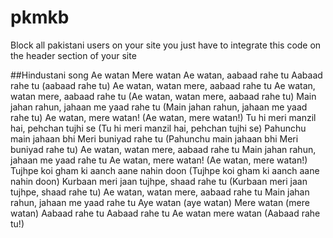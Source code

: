 # pkmkb
Block all pakistani users on your site you just have to integrate this code on the header section of your site

##Hindustani song
Ae watan
Mere watan
Ae watan, aabaad rahe tu
Aabaad rahe tu (aabaad rahe tu)
Ae watan, watan mere, aabaad rahe tu
Ae watan, watan mere, aabaad rahe tu
(Ae watan, watan mere, aabaad rahe tu)
Main jahan rahun, jahaan me yaad rahe tu
(Main jahan rahun, jahaan me yaad rahe tu)
Ae watan, mere watan!
(Ae watan, mere watan!)
Tu hi meri manzil hai, pehchan tujhi se
(Tu hi meri manzil hai, pehchan tujhi se)
Pahunchu main jahaan bhi
Meri buniyad rahe tu
(Pahunchu main jahaan bhi
Meri buniyad rahe tu)
Ae watan, watan mere, aabaad rahe tu
Main jahan rahun, jahaan me yaad rahe tu
Ae watan, mere watan!
(Ae watan, mere watan!)
Tujhpe koi gham ki aanch aane nahin doon
(Tujhpe koi gham ki aanch aane nahin doon)
Kurbaan meri jaan tujhpe, shaad rahe tu
(Kurbaan meri jaan tujhpe, shaad rahe tu)
Ae watan, watan mere, aabaad rahe tu
Main jahan rahun, jahaan me yaad rahe tu
Aye watan (aye watan)
Mere watan (mere watan)
Aabaad rahe tu
Aabaad rahe tu
Ae watan mere watan
(Aabaad rahe tu!)

